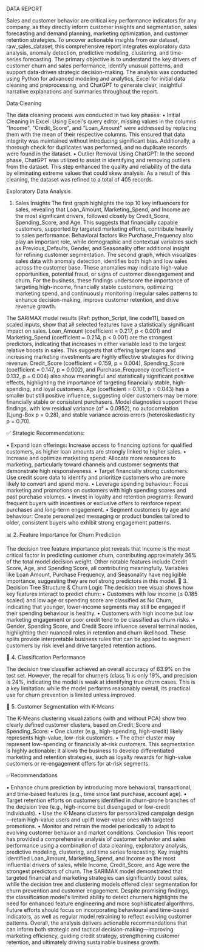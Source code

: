 DATA REPORT 

Sales and customer behavior are critical key performance indicators for any company, as they directly inform customer insights and segmentation, sales forecasting and demand planning, marketing optimization, and customer retention strategies. To uncover actionable insights from our dataset, raw_sales_dataset, this comprehensive report integrates exploratory data analysis, anomaly detection, predictive modeling, clustering, and time-series forecasting.
The primary objective is to understand the key drivers of customer churn and sales performance, identify unusual patterns, and support data-driven strategic decision-making. The analysis was conducted using Python for advanced modeling and analytics, Excel for initial data cleaning and preprocessing, and ChatGPT to generate clear, insightful narrative explanations and summaries throughout the report.

Data Cleaning

The data cleaning process was conducted in two key phases:
•	Initial Cleaning in Excel:
Using Excel's query editor, missing values in the columns "Income", "Credit_Score", and "Loan_Amount" were addressed by replacing them with the mean of their respective columns. This ensured that data integrity was maintained without introducing significant bias. Additionally, a thorough check for duplicates was performed, and no duplicate records were found in the dataset.
•	Outlier Removal Using ChatGPT:
In the second phase, ChatGPT was utilized to assist in identifying and removing outliers from the dataset. This step enhanced the quality and reliability of the data by eliminating extreme values that could skew analysis. As a result of this cleaning, the dataset was refined to a total of 405 records.

Exploratory Data Analysis

1)	Sales Insights 
The first graph highlights the top 10 key influencers for sales, revealing that Loan_Amount, Marketing_Spend, and Income are the most significant drivers, followed closely by Credit_Score, Spending_Score, and Age. This suggests that financially capable customers, supported by targeted marketing efforts, contribute heavily to sales performance. Behavioral factors like Purchase_Frequency also play an important role, while demographic and contextual variables such as Previous_Defaults, Gender, and Seasonality offer additional insight for refining customer segmentation.
 The second graph, which visualizes sales data with anomaly detection, identifies both high and low sales across the customer base. These anomalies may indicate high-value opportunities, potential fraud, or signs of customer disengagement and churn. For the business, these findings underscore the importance of targeting high-income, financially stable customers, optimizing marketing spend, and continuously monitoring irregular sales patterns to enhance decision-making, improve customer retention, and drive revenue growth.

The SARIMAX model results [Ref: python_Script, line code11], based on scaled inputs, show that all selected features have a statistically significant impact on sales. Loan_Amount (coefficient = 0.217, p < 0.001) and Marketing_Spend (coefficient = 0.214, p < 0.001) are the strongest predictors, indicating that increases in either variable lead to the largest relative boosts in sales. This suggests that offering larger loans and increasing marketing investments are highly effective strategies for driving revenue. Credit_Score (coefficient = 0.159, p = 0.004), Spending_Score (coefficient = 0.147, p = 0.002), and Purchase_Frequency (coefficient = 0.132, p = 0.004) also show meaningful and statistically significant positive effects, highlighting the importance of targeting financially stable, high-spending, and loyal customers. Age (coefficient = 0.101, p = 0.043) has a smaller but still positive influence, suggesting older customers may be more financially stable or consistent purchasers. Model diagnostics support these findings, with low residual variance (σ² = 0.0952), no autocorrelation (Ljung-Box p = 0.28), and stable variance across errors (heteroskedasticity p = 0.70).

✅ Strategic Recommendations:

•	Expand loan offerings:
Increase access to financing options for qualified customers, as higher loan amounts are strongly linked to higher sales.
•	Increase and optimize marketing spend:
Allocate more resources to marketing, particularly toward channels and customer segments that demonstrate high responsiveness.
•	Target financially strong customers:
Use credit score data to identify and prioritize customers who are more likely to convert and spend more.
•	Leverage spending behaviour:
Focus marketing and promotions on customers with high spending scores and past purchase volumes.
•	Invest in loyalty and retention programs:
Reward frequent buyers with incentives or exclusive offers to reinforce repeat purchases and long-term engagement.
•	Segment customers by age and behaviour:
Create personalized messaging or product bundles tailored to older, consistent buyers who exhibit strong engagement patterns.

📊 2. Feature Importance for Churn Prediction

The decision tree feature importance plot reveals that Income is the most critical factor in predicting customer churn, contributing approximately 36% of the total model decision weight. Other notable features include Credit Score, Age, and Spending Score, all contributing meaningfully. Variables like Loan Amount, Purchase Frequency, and Seasonality have negligible importance, suggesting they are not strong predictors in this model.
🌳 3. Decision Tree Structure & Churn Logic
The decision tree visual shows how key features interact to predict churn:
•	Customers with low income (≤ 0.185 scaled) and low age or spending score are classified as No Churn, indicating that younger, lower-income segments may still be engaged if their spending behaviour is healthy.
•	Customers with high income but low marketing engagement or poor credit tend to be classified as churn risks.
•	Gender, Spending Score, and Credit Score influence several terminal nodes, highlighting their nuanced roles in retention and churn likelihood. These splits provide interpretable business rules that can be applied to segment customers by risk level and drive targeted retention actions.

🎯 4. Classification Performance

The decision tree classifier achieved an overall accuracy of 63.9% on the test set. However, the recall for churners (class 1) is only 19%, and precision is 24%, indicating the model is weak at identifying true churn cases. This is a key limitation: while the model performs reasonably overall, its practical use for churn prevention is limited unless improved.

🧠 5. Customer Segmentation with K-Means

The K-Means clustering visualizations (with and without PCA) show two clearly defined customer clusters, based on Credit_Score and Spending_Score:
•	One cluster (e.g., high-spending, high-credit) likely represents high-value, low-risk customers.
•	The other cluster may represent low-spending or financially at-risk customers.
This segmentation is highly actionable: it allows the business to develop differentiated marketing and retention strategies, such as loyalty rewards for high-value customers or re-engagement offers for at-risk segments.

✅Recommendations

•	Enhance churn prediction by introducing more behavioral, transactional, and time-based features (e.g., time since last purchase, account age).
•	Target retention efforts on customers identified in churn-prone branches of the decision tree (e.g., high-income but disengaged or low-credit individuals).
•	Use the K-Means clusters for personalized campaign design—retain high-value users and uplift lower-value ones with targeted promotions.
•	Monitor and retrain the model periodically to adapt to evolving customer behavior and market conditions.
Conclusion
This report has provided a comprehensive analysis of customer behavior and sales performance using a combination of data cleaning, exploratory analysis, predictive modeling, clustering, and time series forecasting. Key insights identified Loan_Amount, Marketing_Spend, and Income as the most influential drivers of sales, while Income, Credit_Score, and Age were the strongest predictors of churn. The SARIMAX model demonstrated that targeted financial and marketing strategies can significantly boost sales, while the decision tree and clustering models offered clear segmentation for churn prevention and customer engagement.
Despite promising findings, the classification model's limited ability to detect churners highlights the need for enhanced feature engineering and more sophisticated algorithms. Future efforts should focus on incorporating behavioural and time-based indicators, as well as regular model retraining to reflect evolving customer patterns.
Overall, the analysis delivers actionable recommendations that can inform both strategic and tactical decision-making—improving marketing efficiency, guiding credit strategy, strengthening customer retention, and ultimately driving sustainable business growth.
